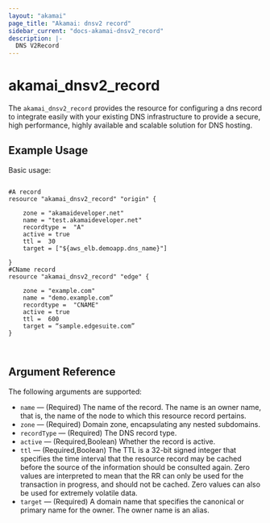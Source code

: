 ```yaml
---
layout: "akamai"
page_title: "Akamai: dnsv2 record"
sidebar_current: "docs-akamai-dnsv2_record"
description: |-
  DNS V2Record
---
```


# akamai_dnsv2_record


The `akamai_dnsv2_record` provides the resource for configuring a dns record to integrate easily with your existing DNS infrastructure to provide a secure, high performance, highly available and scalable solution for DNS hosting.



## Example Usage

Basic usage:

```hcl

#A record
resource "akamai_dnsv2_record" "origin" {

    zone = "akamaideveloper.net"
    name = "test.akamaideveloper.net"
    recordtype =  "A"
    active = true
    ttl =  30
    target = ["${aws_elb.demoapp.dns_name}"]

}
#CName record
resource "akamai_dnsv2_record" "edge" {

    zone = "example.com"
    name = "demo.example.com”
    recordtype =  "CNAME"
    active = true
    ttl =  600 
    target = “sample.edgesuite.com”
}



```

## Argument Reference

The following arguments are supported:

* `name` — (Required) The name of the record. The name is an owner name, that is, the name of the node to which this resource record pertains.  
* `zone` — (Required) Domain zone, encapsulating any nested subdomains.  
* `recordType` — (Required) The DNS record type.  
* `active` — (Required,Boolean) Whether the record is active.  
* `ttl` — (Required,Boolean) The TTL is a 32-bit signed integer that specifies the time interval that the resource record may be cached before the source of the information should be consulted again. Zero values are interpreted to mean that the RR can only be used for the transaction in progress, and should not be cached. Zero values can also be used for extremely volatile data.  
* `target` — (Required) A domain name that specifies the canonical or primary name for the owner. The owner name is an alias.  
